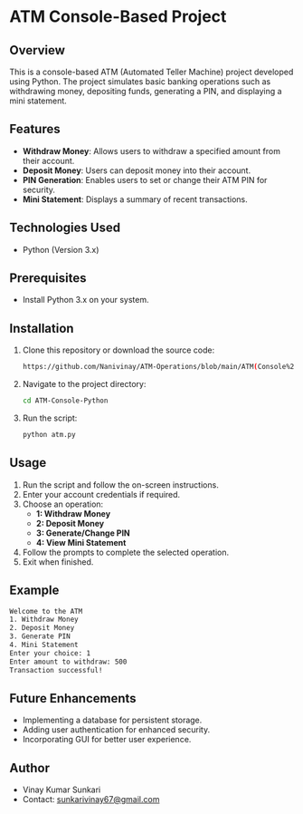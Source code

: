 # ATM Console-Based Project

## Overview
This is a console-based ATM (Automated Teller Machine) project developed using Python. The project simulates basic banking operations such as withdrawing money, depositing funds, generating a PIN, and displaying a mini statement.

## Features
- **Withdraw Money**: Allows users to withdraw a specified amount from their account.
- **Deposit Money**: Users can deposit money into their account.
- **PIN Generation**: Enables users to set or change their ATM PIN for security.
- **Mini Statement**: Displays a summary of recent transactions.

## Technologies Used
- Python (Version 3.x)

## Prerequisites
- Install Python 3.x on your system.

## Installation
1. Clone this repository or download the source code:
   ```sh
   https://github.com/Nanivinay/ATM-Operations/blob/main/ATM(Console%20Based%20Project).py
   ```
2. Navigate to the project directory:
   ```sh
   cd ATM-Console-Python
   ```
3. Run the script:
   ```sh
   python atm.py
   ```

## Usage
1. Run the script and follow the on-screen instructions.
2. Enter your account credentials if required.
3. Choose an operation:
   - **1: Withdraw Money**
   - **2: Deposit Money**
   - **3: Generate/Change PIN**
   - **4: View Mini Statement**
4. Follow the prompts to complete the selected operation.
5. Exit when finished.

## Example
```sh
Welcome to the ATM
1. Withdraw Money
2. Deposit Money
3. Generate PIN
4. Mini Statement
Enter your choice: 1
Enter amount to withdraw: 500
Transaction successful!
```

## Future Enhancements
- Implementing a database for persistent storage.
- Adding user authentication for enhanced security.
- Incorporating GUI for better user experience.



## Author
- Vinay Kumar Sunkari
- Contact: sunkarivinay67@gmail.com

